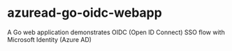 # azuread-go-oidc-webapp

A Go web application demonstrates OIDC (Open ID Connect) SSO flow with Microsoft Identity (Azure AD)
